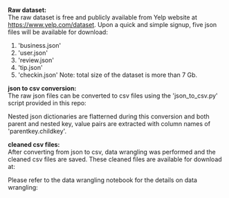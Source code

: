 **Raw dataset:**<br>
The raw dataset is free and publicly available from Yelp website at https://www.yelp.com/dataset. 
Upon a quick and simple signup, five json files will be available for download: 
  1. 'business.json'
  2. 'user.json'
  3. 'review.json'
  4. 'tip.json'
  5. 'checkin.json'
Note: total size of the dataset is more than 7 Gb. 


**json to csv conversion:**<br>
The raw json files can be converted to csv files using the 'json_to_csv.py' script provided in this repo: 

Nested json dictionaries are flatterned during this conversion and both parent and nested key, value pairs are extracted with column names of 'parentkey.childkey'. 


**cleaned csv files:**<br>
After converting from json to csv, data wrangling was performed and the cleaned csv files are saved. These cleaned files are available for download at: 

Please refer to the data wrangling notebook for the details on data wrangling: 


